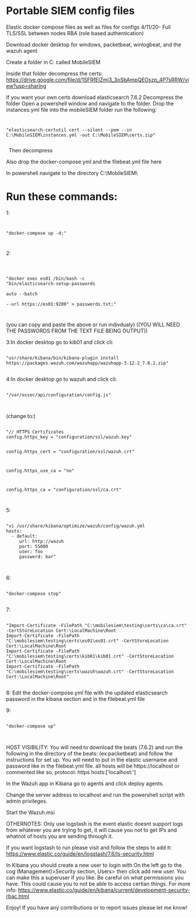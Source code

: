 # Portable SIEM config files
Elastic docker compose files as well as files for configs
4/11/20- Full TLS/SSL between nodes RBA (role based authentication) 

 Download docker desktop for windows, packetbeat, winlogbeat, and the wazuh agent
 
 Create a folder in C: called MobileSIEM
 
 Inside that folder decompress the certs:
https://drive.google.com/file/d/1SFRfEIZmj3_3oSbAmpQEOszp_4P7sRRW/view?usp=sharing
 
If you want your own certs download elasticsearch 7.6.2 
Decompress the folder
Open a powershell window and navigate to the folder. 
Drop the instances.yml file into the mobileSIEM folder
run the following:
<code class ="sh">
 
"elasticsearch-certutil cert --silent --pem --in C:\MobileSIEM\instances.yml -out C:\MobileSIEM\certs.zip"
 
 </code>
Then decompress



Also drop the docker-compose.yml and the filebeat.yml file here

In powershell navigate to the directory C:\MobileSIEM\

# Run these commands:
1:
<code class ="sh">
 
"docker-compose up -d;"

</code>

2:

<code class ="sh">
 
"docker exec es01 /bin/bash -c "bin/elasticsearch-setup-passwords \
auto --batch \
--url https://es01:9200" > passwords.txt;"

</code>

(you can copy and paste the above or run indivdualy)
((YOU WILL NEED THE PASSWORDS FROM THE TEXT FILE BEING OUTPUT))

3:In docker desktop go to kib01 and click cli:

<code class ="sh">
"usr/share/kibana/bin/kibana-plugin install https://packages.wazuh.com/wazuhapp/wazuhapp-3.12.2_7.6.2.zip"

</code>

4:In docker desktop go to wazuh and click cli:


<code class ="sh">
"/var/ossec/api/configuration/config.js"
 
 </code>
 
(change to:)

<code class ="sh">
"// HTTPS Certificates
config.https_key = "configuration/ssl/wazuh.key"

config.https_cert = "configuration/ssl/wazuh.crt"

config.https_use_ca = "no"

config.https_ca = "configuration/ssl/ca.crt"

</code>

5:


<code class ="sh">
"vi /usr/share/kibana/optimize/wazuh/config/wazuh.yml
hosts:
  - default:
     url: http://wazuh
     port: 55000
     user: foo
     password: bar"
 
 </code>
     
6:

<code class ="sh">
"docker-compose stop"

</code>

7:


<code class ="sh">
"Import-Certificate -FilePath "C:\mobilesiem\testing\certs\ca\ca.crt" -CertStoreLocation Cert:\LocalMachine\Root
Import-Certificate -FilePath "C:\mobilesiem\testing\certs\es01\es01.crt" -CertStoreLocation Cert:\LocalMachine\Root
Import-Certificate -FilePath "C:\mobilesiem\testing\certs\kib01\kib01.crt" -CertStoreLocation Cert:\LocalMachine\Root
Import-Certificate -FilePath "C:\mobilesiem\testing\certs\wazuh\wazuh.crt" -CertStoreLocation Cert:\LocalMachine\Root"

</code>

8:
Edit the docker-compose.yml file with the updated elasticsearch password in the kibana section and in the filebeat.yml file

9:

<code class ="sh">
"docker-compose up"
 
 </code>



HOST VISIBILITY:
You will need to download the beats (7.6.2) and run the following in the directory of the beats: (ex:packetbeat) and follow the instructions for set up. You will need to put in the elastic username and password like in the filebeat.yml file. 
all hosts will be https://localhost or commented like so, protocol: https    hosts:['localhost:']

In the Wazuh app in Kibana go to agents and click deploy agents.

Change the server address to localhost and run the powershell script with admin privileges.

Start the Wazuh.msi 



OTHERNOTES:
Only use logstash is the event elastic doesnt support logs from whatever you are trying to get, it will cause you not to get IPs and whatnot of hosts you are sending through it.

If you want logstash to run please visit and follow the steps to add it:
https://www.elastic.co/guide/en/logstash/7.6/ls-security.html

In Kibana you should create a new user to login with
On the left go to the cog (Management)>Security section, Users> then click add new user.
You can make this a superuser if you like. Be careful on what permissions you have. This could cause you to not be able to access certian things.
For more info:
https://www.elastic.co/guide/en/kibana/current/development-security-rbac.html

Enjoy! If you have any contributions or to report issues please let me know!
